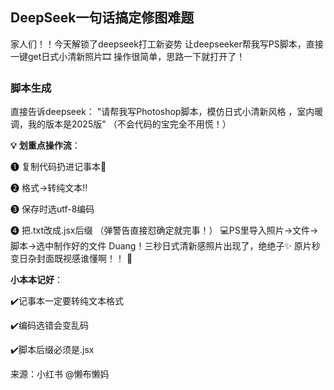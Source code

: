 ## DeepSeek一句话搞定修图难题


家人们！！今天解锁了deepseek打工新姿势 让deepseeker帮我写PS脚本，直接一键get日式小清新照片🎞️ 操作很简单，思路一下就打开了！ 

### 脚本生成 

直接告诉deepseek： "请帮我写Photoshop脚本，模仿日式小清新风格 ，室内暖调，我的版本是2025版" （不会代码的宝完全不用慌！） 

**💡** **划重点操作流**： 

❶ 复制代码扔进记事本📝 

❷ 格式→转纯文本‼️ 

❸ 保存时选utf-8编码 

❹ 把.txt改成.jsx后缀 （弹警告直接怼确定就完事！） 💻PS里导入照片→文件→脚本→选中制作好的文件 Duang！三秒日式清新感照片出现了，绝绝子✨ 原片秒变日杂封面既视感谁懂啊！！ 📌

**小本本记好**： 

✔️记事本一定要转纯文本格式 

✔️编码选错会变乱码 

✔️脚本后缀必须是.jsx



来源：小红书 @懒布懒妈